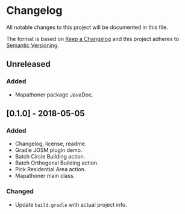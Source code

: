 # Changelog
All notable changes to this project will be documented in this file.

The format is based on [Keep a Changelog] and this project adheres to
[Semantic Versioning].

[Keep a Changelog]: http://keepachangelog.com/
[Semantic Versioning]: http://semver.org/

## Unreleased
### Added
- Mapathoner package JavaDoc.

## [0.1.0] - 2018-05-05
### Added
- Changelog, license, readme.
- Gradle JOSM plugin demo.
- Batch Circle Building action.
- Batch Orthogonal Building action.
- Pick Residential Area action.
- Mapathoner main class.

### Changed
- Update `build.gradle` with actual project info.
